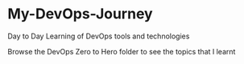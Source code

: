 # My-DevOps-Journey
Day to Day Learning of DevOps tools and technologies

Browse the DevOps Zero to Hero folder to see the topics that I learnt
